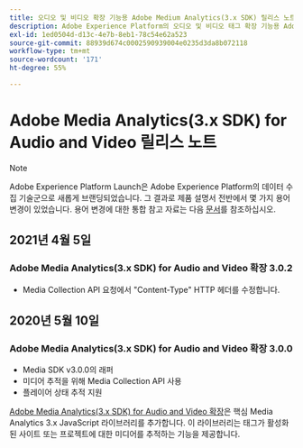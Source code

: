 ```yaml
---
title: 오디오 및 비디오 확장 기능용 Adobe Medium Analytics(3.x SDK) 릴리스 노트
description: Adobe Experience Platform의 오디오 및 비디오 태그 확장 기능용 Adobe Medium Analytics(3.x SDK)에 대한 최신 릴리스 정보입니다.
exl-id: 1ed0504d-d13c-4e7b-8eb1-78c54e62a523
source-git-commit: 88939d674c0002590939004e0235d3da8b072118
workflow-type: tm+mt
source-wordcount: '171'
ht-degree: 55%

---
```


# Adobe Media Analytics(3.x SDK) for Audio and Video 릴리스 노트

>[!NOTE]
>
>Adobe Experience Platform Launch은 Adobe Experience Platform의 데이터 수집 기술군으로 새롭게 브랜딩되었습니다. 그 결과로 제품 설명서 전반에서 몇 가지 용어 변경이 있었습니다. 용어 변경에 대한 통합 참고 자료는 다음 [문서](../../../term-updates.md)를 참조하십시오.

## 2021년 4월 5일

### Adobe Media Analytics(3.x SDK) for Audio and Video 확장 3.0.2

* Media Collection API 요청에서 &quot;Content-Type&quot; HTTP 헤더를 수정합니다.

## 2020년 5월 10일

### Adobe Media Analytics(3.x SDK) for Audio and Video 확장 3.0.0

* Media SDK v3.0.0의 래퍼
* 미디어 추적을 위해 Media Collection API 사용
* 플레이어 상태 추적 지원

[Adobe Media Analytics(3.x SDK) for Audio and Video 확장](./overview.md)은 핵심 Media Analytics 3.x JavaScript 라이브러리를 추가합니다. 이 라이브러리는 태그가 활성화된 사이트 또는 프로젝트에 대한 미디어를 추적하는 기능을 제공합니다.
